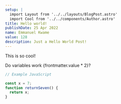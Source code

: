 ```yaml
---
setup: |
  import Layout from '../../layouts/BlogPost.astro'
  import Cool from '../../components/Author.astro'
title: Hello world!
publishDate: 25 Apr 2022
name: Emmanuel Kwame
value: 128
description: Just a Hello World Post!
---
```


<Cool name={frontmatter.name} href="https://twitter.com/ekwameadominah" client:load />

This is so cool!

Do variables work {frontmatter.value * 2}?

```javascript
// Example JavaScript

const x = 7;
function returnSeven() {
  return x;
}

```
